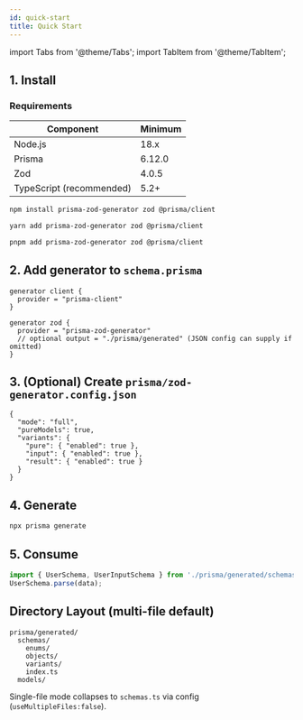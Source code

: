 ```yaml
---
id: quick-start
title: Quick Start
---
```


import Tabs from '@theme/Tabs';
import TabItem from '@theme/TabItem';

## 1. Install

### Requirements
| Component | Minimum |
|----------|---------|
| Node.js  | 18.x |
| Prisma   | 6.12.0 |
| Zod      | 4.0.5 |
| TypeScript (recommended) | 5.2+ |

<Tabs>
<TabItem value="npm" label="npm">

```bash
npm install prisma-zod-generator zod @prisma/client
```
</TabItem>
<TabItem value="yarn" label="yarn">

```bash
yarn add prisma-zod-generator zod @prisma/client
```
</TabItem>
<TabItem value="pnpm" label="pnpm">

```bash
pnpm add prisma-zod-generator zod @prisma/client
```
</TabItem>
</Tabs>

## 2. Add generator to `schema.prisma`

```prisma
generator client {
  provider = "prisma-client"
}

generator zod {
  provider = "prisma-zod-generator"
  // optional output = "./prisma/generated" (JSON config can supply if omitted)
}
```

## 3. (Optional) Create `prisma/zod-generator.config.json`

```jsonc
{
  "mode": "full",
  "pureModels": true,
  "variants": {
    "pure": { "enabled": true },
    "input": { "enabled": true },
    "result": { "enabled": true }
  }
}
```

## 4. Generate

```bash
npx prisma generate
```

## 5. Consume

```ts
import { UserSchema, UserInputSchema } from './prisma/generated/schemas';
UserSchema.parse(data);
```

## Directory Layout (multi-file default)

```
prisma/generated/
  schemas/
    enums/
    objects/
    variants/
    index.ts
  models/
```

Single-file mode collapses to `schemas.ts` via config (`useMultipleFiles:false`).
